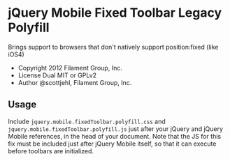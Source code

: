 # jQuery Mobile Fixed Toolbar Legacy Polyfill 

Brings support to browsers that don't natively support position:fixed (like iOS4)

- Copyright 2012 Filament Group, Inc.
- License Dual MIT or GPLv2
- Author @scottjehl, Filament Group, Inc.

## Usage

Include `jquery.mobile.fixedToolbar.polyfill.css` and `jquery.mobile.fixedToolbar.polyfill.js` just after your jQuery and jQuery Mobile references, in the head of your document. Note that the JS for this fix must be included just after jQuery Mobile itself, so that it can execute before toolbars are initialized.